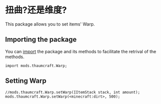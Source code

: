 # 扭曲?还是维度?

This package allows you to set items' Warp.

## Importing the package

You can [import](/AdvancedFunctions/Import/) the package and its methods to facilitate the retrival of the methods.  
```
import mods.thaumcraft.Warp;
```

## Setting Warp

```
//mods.thaumcraft.Warp.setWarp(IItemStack stack, int amount);
mods.thaumcraft.Warp.setWarp(<minecraft:dirt>, 500);
```

